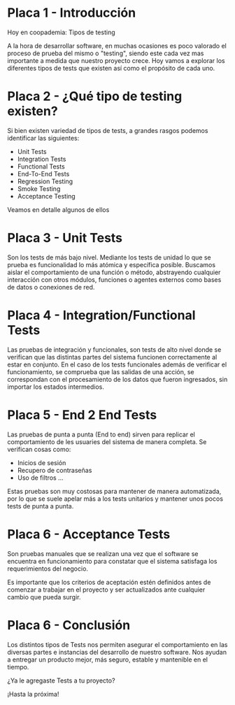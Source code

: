 # Placa 1 - Introducción
Hoy en coopademia: Tipos de testing

A la hora de desarrollar software, en muchas ocasiones es poco valorado el proceso de prueba del mismo o "testing", siendo este cada vez mas importante a medida que nuestro proyecto crece. Hoy vamos a explorar los diferentes tipos de tests que existen así como el propósito de cada uno.

# Placa 2 - ¿Qué tipo de testing existen?

Si bien existen variedad de tipos de tests, a grandes rasgos podemos identificar las siguientes:

- Unit Tests
- Integration Tests
- Functional Tests
- End-To-End Tests
- Regression Testing
- Smoke Testing
- Acceptance Testing

Veamos en detalle algunos de ellos

# Placa 3 - Unit Tests

Son los tests de más bajo nivel. Mediante los tests de unidad lo que se prueba es funcionalidad lo más atómica y específica posible. Buscamos aislar el comportamiento de una función o método, abstrayendo cualquier interacción con otros módulos, funciones o agentes externos como bases de datos o conexiones de red.

# Placa 4 - Integration/Functional Tests

Las pruebas de integración y funcionales, son tests de alto nivel donde se verifican que las distintas partes del sistema funcionen correctamente al estar en conjunto. En el caso de los tests funcionales además de verificar el funcionamiento, se comprueba que las salidas de una acción, se correspondan con el procesamiento de los datos que fueron ingresados, sin importar los estados intermedios.


# Placa 5 - End 2 End Tests

Las pruebas de punta a punta (End to end) sirven para replicar el comportamiento de les usuaries del sistema de manera completa. Se verifican cosas como:

- Inicios de sesión
- Recupero de contraseñas
- Uso de filtros
...

Estas pruebas son muy costosas para mantener de manera automatizada, por lo que se suele apelar más a los tests unitarios y mantener unos pocos tests de punta a punta.

# Placa 6 - Acceptance Tests

Son pruebas manuales que se realizan una vez que el software se encuentra en funcionamiento para constatar que el sistema satisfaga los requerimientos del negocio.

Es importante que los criterios de aceptación estén definidos antes de comenzar a trabajar en el proyecto y ser actualizados ante cualquier cambio que pueda surgir.

# Placa 6 - Conclusión

Los distintos tipos de Tests nos permiten asegurar el comportamiento en las diversas partes e instancias del desarrollo de nuestro software. Nos ayudan a entregar un producto mejor, más seguro, estable y mantenible en el tiempo.

¿Ya le agregaste Tests a tu proyecto?

¡Hasta la próxima!

